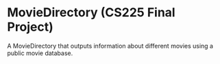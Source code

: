 # MovieDirectory (CS225 Final Project)
A MovieDirectory that outputs information about different movies using a public movie database.
